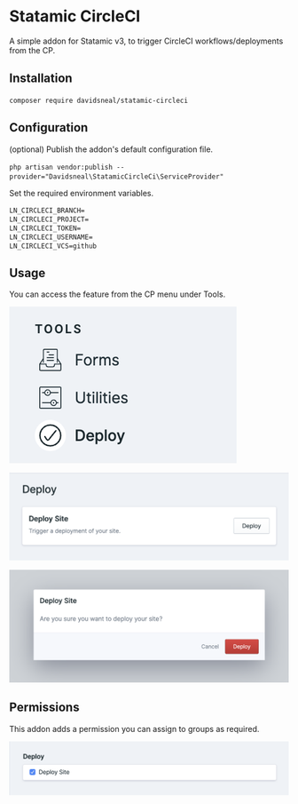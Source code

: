 # Statamic CircleCI

A simple addon for Statamic v3, to trigger CircleCI workflows/deployments from the CP.

## Installation 

`composer require davidsneal/statamic-circleci`

## Configuration

(optional) Publish the addon's default configuration file.

`php artisan vendor:publish --provider="Davidsneal\StatamicCircleCi\ServiceProvider"`

Set the required environment variables.

```
LN_CIRCLECI_BRANCH=
LN_CIRCLECI_PROJECT=
LN_CIRCLECI_TOKEN=
LN_CIRCLECI_USERNAME=
LN_CIRCLECI_VCS=github
```

## Usage

You can access the feature from the CP menu under Tools.

![menu](https://github.com/davidsneal/statamic-circleci/blob/master/img/menu.png?raw=true)

![main](https://github.com/davidsneal/statamic-circleci/blob/master/img/main-screen.png?raw=true)

![confirmation](https://github.com/davidsneal/statamic-circleci/blob/master/img/confirmation.png?raw=true)

## Permissions

This addon adds a permission you can assign to groups as required.

![permission](https://github.com/davidsneal/statamic-circleci/blob/master/img/permission.png?raw=true)
